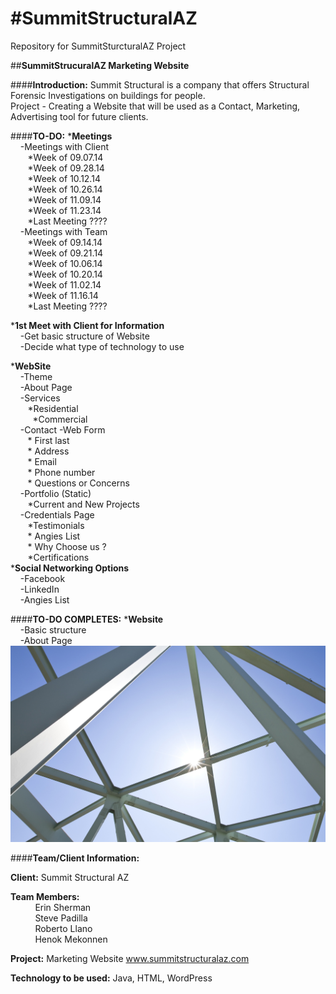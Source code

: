 #**SummitStructuralAZ**
===============
Repository for SummitSturcturalAZ Project

##**SummitStrucuralAZ Marketing Website**

####**Introduction:**
Summit Structural is a company that offers Structural Forensic Investigations on buildings for people.  
Project - Creating a Website that will be used as a Contact, Marketing, Advertising tool for future clients.

####**TO-DO:**
***Meetings**<br/>
&nbsp;&nbsp;&nbsp; -Meetings with Client<br/>
&nbsp;&nbsp;&nbsp;&nbsp;&nbsp;&nbsp;	*Week of 09.07.14<br/>
&nbsp;&nbsp;&nbsp;&nbsp;&nbsp;&nbsp;	*Week of 09.28.14<br/>
&nbsp;&nbsp;&nbsp;&nbsp;&nbsp;&nbsp;	*Week of 10.12.14<br/>
&nbsp;&nbsp;&nbsp;&nbsp;&nbsp;&nbsp;	*Week of 10.26.14<br/>
&nbsp;&nbsp;&nbsp;&nbsp;&nbsp;&nbsp;	*Week of 11.09.14<br/>
&nbsp;&nbsp;&nbsp;&nbsp;&nbsp;&nbsp;	*Week of 11.23.14<br/>
&nbsp;&nbsp;&nbsp;&nbsp;&nbsp;&nbsp;	*Last Meeting ????<br/>
&nbsp;&nbsp;&nbsp; -Meetings with Team<br/>
&nbsp;&nbsp;&nbsp;&nbsp;&nbsp;&nbsp;	*Week of 09.14.14<br/>
&nbsp;&nbsp;&nbsp;&nbsp;&nbsp;&nbsp;	*Week of 09.21.14<br/>
&nbsp;&nbsp;&nbsp;&nbsp;&nbsp;&nbsp;	*Week of 10.06.14<br/>
&nbsp;&nbsp;&nbsp;&nbsp;&nbsp;&nbsp;	*Week of 10.20.14<br/>
&nbsp;&nbsp;&nbsp;&nbsp;&nbsp;&nbsp;	*Week of 11.02.14<br/>
&nbsp;&nbsp;&nbsp;&nbsp;&nbsp;&nbsp;	*Week of 11.16.14<br/>
&nbsp;&nbsp;&nbsp;&nbsp;&nbsp;&nbsp;	*Last Meeting ????<br/>

***1st Meet with Client for Information**<br/>
&nbsp;&nbsp;&nbsp;	-Get basic structure of Website<br/>
&nbsp;&nbsp;&nbsp;	-Decide what type of technology to use<br/>
	
***WebSite**<br/>
&nbsp;&nbsp;&nbsp;	-Theme<br/>
&nbsp;&nbsp;&nbsp;	-About Page<br/>
&nbsp;&nbsp;&nbsp;	-Services<br/>
&nbsp;&nbsp;&nbsp;&nbsp;&nbsp;&nbsp;		*Residential<br/>  
&nbsp;&nbsp;&nbsp;&nbsp;&nbsp;&nbsp;		*Commercial<br/> 
&nbsp;&nbsp;&nbsp;	-Contact -Web Form<br/>
&nbsp;&nbsp;&nbsp;&nbsp;&nbsp;&nbsp;		* First last<br/>
&nbsp;&nbsp;&nbsp;&nbsp;&nbsp;&nbsp;		* Address<br/>
&nbsp;&nbsp;&nbsp;&nbsp;&nbsp;&nbsp;		* Email<br/>
&nbsp;&nbsp;&nbsp;&nbsp;&nbsp;&nbsp;		* Phone number<br/>
&nbsp;&nbsp;&nbsp;&nbsp;&nbsp;&nbsp;		* Questions or Concerns<br/>
&nbsp;&nbsp;&nbsp;	-Portfolio (Static)<br/>
&nbsp;&nbsp;&nbsp;&nbsp;&nbsp;&nbsp;		*Current and New Projects<br/>
&nbsp;&nbsp;&nbsp;	-Credentials Page<br/>
&nbsp;&nbsp;&nbsp;&nbsp;&nbsp;&nbsp;		*Testimonials <br/>
&nbsp;&nbsp;&nbsp;&nbsp;&nbsp;&nbsp;		* Angies List <br/>
&nbsp;&nbsp;&nbsp;&nbsp;&nbsp;&nbsp;		* Why Choose us ?  <br/>
&nbsp;&nbsp;&nbsp;&nbsp;&nbsp;&nbsp;		*Certifications<br/>
***Social Networking Options**	<br/>
&nbsp;&nbsp;&nbsp;  -Facebook <br/>
&nbsp;&nbsp;&nbsp;  -LinkedIn<br/>
&nbsp;&nbsp;&nbsp;  -Angies List<br/>


####**TO-DO COMPLETES:**
***Website**<br/>
&nbsp;&nbsp;&nbsp;  -Basic structure<br/>
&nbsp;&nbsp;&nbsp;  -About Page<br/>
	![Website Pictures](Structural-Engineering.jpg)<br/>



####**Team/Client Information:**

**Client:** Summit Structural AZ

**Team Members:**<br/>
&nbsp;&nbsp;&nbsp;&nbsp;&nbsp;&nbsp;&nbsp;&nbsp;&nbsp; Erin Sherman<br/>
&nbsp;&nbsp;&nbsp;&nbsp;&nbsp;&nbsp;&nbsp;&nbsp;&nbsp; Steve Padilla <br/>
&nbsp;&nbsp;&nbsp;&nbsp;&nbsp;&nbsp;&nbsp;&nbsp;&nbsp; Roberto Llano<br/>
&nbsp;&nbsp;&nbsp;&nbsp;&nbsp;&nbsp;&nbsp;&nbsp;&nbsp; Henok Mekonnen<br/>

**Project:** Marketing Website
              www.summitstructuralaz.com

**Technology to be used:** Java, HTML, WordPress
